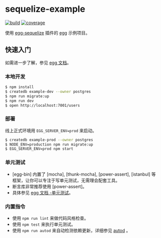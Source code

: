 # sequelize-example

[![build][build]][build-url]
[![coverage][cover]][cover-url]

使用 [egg-sequelize] 插件的 [egg] 示例项目。

## 快速入门

<!-- 在此次添加使用文档 -->

如需进一步了解，参见 [egg 文档][egg]。

### 本地开发
```bash
$ npm install
$ createdb example-dev --owner postgres
$ npm run migrate:up
$ npm run dev
$ open http://localhost:7001/users
```

### 部署

线上正式环境用 `EGG_SERVER_ENV=prod` 来启动。

```bash
$ createdb example-prod --owner postgres
$ NODE_ENV=production npm run migrate:up
$ EGG_SERVER_ENV=prod npm start
```

### 单元测试
- [egg-bin] 内置了 [mocha], [thunk-mocha], [power-assert], [istanbul] 等框架，让你可以专注于写单元测试，无需理会配套工具。
- 断言库非常推荐使用 [power-assert]。
- 具体参见 [egg 文档 -单元测试](https://eggjs.org/zh-cn/core/unittest)。

### 内置指令

- 使用 `npm run lint` 来做代码风格检查。
- 使用 `npm test` 来执行单元测试。
- 使用 `npm run autod` 来自动检测依赖更新，详细参见 [autod](https://www.npmjs.com/package/autod) 。


[egg]: https://eggjs.org
[build]: https://travis-ci.org/iyuq/sequelize-example.svg?branch=master
[build-url]: https://travis-ci.org/iyuq/sequelize-example
[cover]: https://codecov.io/gh/iyuq/sequelize-example/branch/master/graph/badge.svg
[cover-url]: https://codecov.io/gh/iyuq/sequelize-example
[egg-sequelize]: https://github.com/eggjs/egg-sequelize